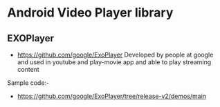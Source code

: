# Android Video Player library

## EXOPlayer
* https://github.com/google/ExoPlayer
Developed by people at google and used in youtube and play-movie app and able to play streaming content

Sample code:-
* https://github.com/google/ExoPlayer/tree/release-v2/demos/main

